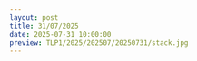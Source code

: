 ```yaml
---
layout: post
title: 31/07/2025
date: 2025-07-31 10:00:00
preview: TLP1/2025/202507/20250731/stack.jpg
---
```

